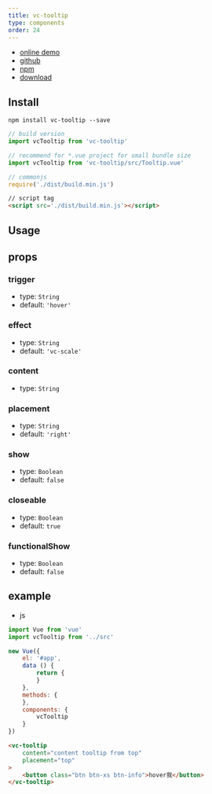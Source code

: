 ```yaml
---
title: vc-tooltip
type: components 
order: 24
---
```


* [online demo](https://iwaimai-bi-fe.github.io/vc-tooltip/examples/)
* [github](https://github.com/iwaimai-bi-fe/vc-tooltip)
* [npm](https://www.npmjs.com/package/vc-tooltip)
* [download](https://github.com/iwaimai-bi-fe/vc-tooltip/archive/master.zip)

## Install

``` npm
npm install vc-tooltip --save
```

``` js
// build version
import vcTooltip from 'vc-tooltip'

// recommend for *.vue project for small bundle size
import vcTooltip from 'vc-tooltip/src/Tooltip.vue'
```

``` js 
// commonjs
require('./dist/build.min.js')
```

``` html
// script tag
<script src='./dist/build.min.js'></script>
```

## Usage

## props

### trigger

* type: `String`
* default: `'hover'`

### effect

* type: `String`
* default: `'vc-scale'`

### content

* type: `String`

### placement

* type: `String`
* default: `'right'`

### show

* type: `Boolean`
* default: `false`

### closeable

* type: `Boolean`
* default: `true`

### functionalShow

* type: `Boolean`
* default: `false`

## example

* js

```js
import Vue from 'vue'
import vcTooltip from '../src'

new Vue({
    el: '#app',
    data () {
        return {
        }
    },
    methods: {
    },
    components: {
        vcTooltip
    }
})
```

```html
<vc-tooltip
    content="content tooltip from top"
    placement="top"
>
    <button class="btn btn-xs btn-info">hover我</button>
</vc-tooltip>
```
